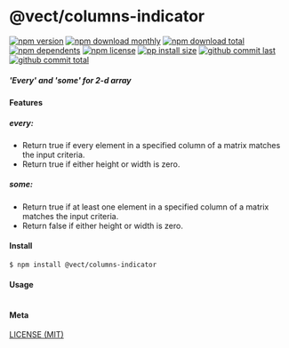 # @vect/columns-indicator

[![npm version][badge-npm-version]][url-npm]
[![npm download monthly][badge-npm-download-monthly]][url-npm]
[![npm download total][badge-npm-download-total]][url-npm]
[![npm dependents][badge-npm-dependents]][url-github]
[![npm license][badge-npm-license]][url-npm]
[![pp install size][badge-pp-install-size]][url-pp]
[![github commit last][badge-github-last-commit]][url-github]
[![github commit total][badge-github-commit-count]][url-github]

[//]: <> (Shields)
[badge-npm-version]: https://flat.badgen.net/npm/v/@vect/columns-indicator
[badge-npm-download-monthly]: https://flat.badgen.net/npm/dm/@vect/columns-indicator
[badge-npm-download-total]:https://flat.badgen.net/npm/dt/@vect/columns-indicator
[badge-npm-dependents]: https://flat.badgen.net/npm/dependents/@vect/columns-indicator
[badge-npm-license]: https://flat.badgen.net/npm/license/@vect/columns-indicator
[badge-pp-install-size]: https://flat.badgen.net/packagephobia/install/@vect/columns-indicator
[badge-github-last-commit]: https://flat.badgen.net/github/last-commit/hoyeungw/vect
[badge-github-commit-count]: https://flat.badgen.net/github/commits/hoyeungw/vect

[//]: <> (Link)
[url-npm]: https://npmjs.org/package/@vect/columns-indicator
[url-pp]: https://packagephobia.now.sh/result?p=@vect/columns-indicator
[url-github]: https://github.com/hoyeungw/vect

##### 'Every' and 'some' for 2-d array 

#### Features

##### every:
- Return true if every element in a specified column of a matrix matches the input criteria.
- Return true if either height or width is zero.
##### some:
- Return true if at least one element in a specified column of a matrix matches the input criteria.
- Return false if either height or width is zero.

#### Install
```console
$ npm install @vect/columns-indicator
```

#### Usage
```js
```

#### Meta
[LICENSE (MIT)](LICENSE)
